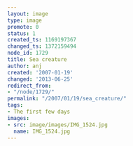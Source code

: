 ```yaml
---
layout: image
type: image
promote: 0
status: 1
created_ts: 1169197367
changed_ts: 1372159494
node_id: 1729
title: Sea creature
author: anj
created: '2007-01-19'
changed: '2013-06-25'
redirect_from:
- "/node/1729/"
permalink: "/2007/01/19/sea_creature/"
tags:
- The first few days
images:
- src: image/images/IMG_1524.jpg
  name: IMG_1524.jpg
---
```



